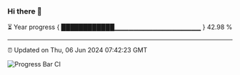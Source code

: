 ### Hi there 👋

⏳ Year progress { ████████████▁▁▁▁▁▁▁▁▁▁▁▁▁▁▁▁▁▁ } 42.98 %

---

⏰ Updated on Thu, 06 Jun 2024 07:42:23 GMT

![Progress Bar CI](https://github.com/IshwaranRudhara/GIT-ACTION/workflows/Progress%20Bar%20CI/badge.svg)
